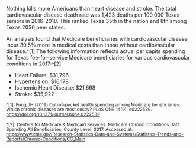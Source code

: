 Nothing kills more Americans than heart disease and stroke. The total cardiovascular disease death rate was 1,423 deaths per 100,000 Texas seniors in 2016-2018. This ranked Texas 35th in the nation and 8th among Texas 2036 peer states. 

An analysis found that Medicare beneficiaries with cardiovascular disease incur 30.5% more in medical costs than those without cardiovascular disease.^[1]  The following information reflects actual per capita spending for Texas fee-for-service Medicare beneficiaries for various cardiovascular conditions in 2017:^[2]

* Heart Failure:  $31,796
* Hypertension:	$16,178
* Ischemic Heart Disease:  $21,668
* Stroke:  $35,922

<span style="font-size:12px; line-height:1.1 !important">^[1]: Fong JH (2019) Out-of-pocket health spending among Medicare beneficiaries: Which chronic diseases are most costly? PLoS ONE 14(9): e0222539. https://doi.org/10.1371/journal.pone.0222539

<span style="font-size:12px; line-height:1.1 !important">^[2]: Centers for Medicare & Medicaid Services. Medicare Chronic Conditions Data.  Spending All Beneficiaries, County Level, 2017. Accessed at:  https://www.cms.gov/Research-Statistics-Data-and-Systems/Statistics-Trends-and-Reports/Chronic-Conditions/CC_Main. 

